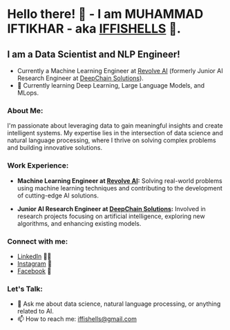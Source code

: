 # Hello there! 👋 - I am MUHAMMAD IFTIKHAR - aka [IFFISHELLS](https://iffishells.wordpress.com/) 🤖.

## I am a Data Scientist and NLP Engineer!
- Currently a Machine Learning Engineer at [Revolve AI](https://revolveai.com/) (formerly Junior AI Research Engineer at [DeepChain Solutions](https://www.deepchain.pk/)).
- 🌱 Currently learning Deep Learning, Large Language Models, and MLops.

### About Me:
I'm passionate about leveraging data to gain meaningful insights and create intelligent systems. My expertise lies in the intersection of data science and natural language processing, where I thrive on solving complex problems and building innovative solutions.

### Work Experience:
- **Machine Learning Engineer at [Revolve AI](https://revolveai.com/):**
  Solving real-world problems using machine learning techniques and contributing to the development of cutting-edge AI solutions.

- **Junior AI Research Engineer at [DeepChain Solutions](https://www.deepchain.pk/):**
  Involved in research projects focusing on artificial intelligence, exploring new algorithms, and enhancing existing models.

### Connect with me:
- [LinkedIn](https://www.linkedin.com/in/iffishells/) 👨‍💼
- [Instagram](https://www.instagram.com/m.iftikhar__/) 📸
- [Facebook](https://www.facebook.com/iftikhar9m/) 📘

### Let's Talk:
- 💬 Ask me about data science, natural language processing, or anything related to AI.
- 📫 How to reach me: [iffishells@gmail.com](iffishells@gmail.com)

<!-- - 🤔 I’m looking for help with ...
- 😄 Pronouns: ...
- ⚡ Fun fact: ...
 -->
